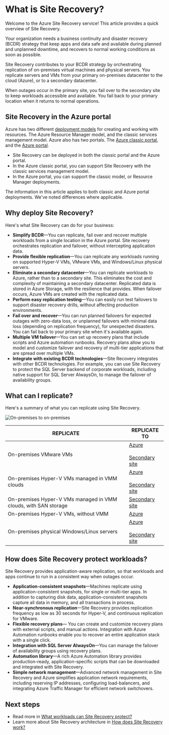 <properties
	pageTitle="What is Site Recovery? | Microsoft Azure"
	description="Provides an overview of the Azure Site Recovery service, and summarizes deployment scenarios."
	services="site-recovery"
	documentationCenter=""
	authors="rayne-wiselman"
	manager="cfreeman"
	editor=""/>

<tags
	ms.service="site-recovery"
	ms.devlang="na"
	ms.topic="get-started-article"
	ms.tgt_pltfrm="na"
	ms.workload="storage-backup-recovery"
	ms.date="10/30/2016"
	ms.author="raynew"/>

#  What is Site Recovery?

Welcome to the Azure Site Recovery service! This article provides a quick overview of Site Recovery.

Your organization needs a business continuity and disaster recovery (BCDR) strategy that keep apps and data safe and available during planned and unplanned downtime, and recovers to normal working conditions as soon as possible.

Site Recovery contributes to your BCDR strategy by orchestrating replication of on-premises virtual machines and physical servers. You replicate servers and VMs from your primary on-premises datacenter to the cloud (Azure), or to a secondary datacenter.

When outages occur in the primary site, you fail over to the secondary site to keep  workloads accessible and available. You fail back to your primary location when it returns to normal operations.

## Site Recovery in the Azure portal

Azure has two different [deployment models](../resource-manager-deployment-model.md) for creating and working with resources. The Azure Resource Manager model, and the classic services management model. Azure also has two portals. The [Azure classic portal](https://manage.windowsazure.com/), and the [Azure portal](https://portal.azure.com).

- Site Recovery can be deployed in both the classic portal and the Azure portal.
- In the Azure classic portal, you can support Site Recovery with the classic services management model.
- In the Azure portal, you can support the classic model, or Resource Manager deployments.

The information in this article applies to both classic and Azure portal deployments. We've noted differences where applicable.


## Why deploy Site Recovery?

Here's what Site Recovery can do for your business:

- **Simplify BCDR**—You can replicate, fail over and recover multiple workloads from a single location in the Azure portal. Site recovery orchestrates replication and failover, without intercepting application data.
- **Provide flexible replication**—You can replicate any workloads running on supported Hyper-V VMs, VMware VMs, and Windows/Linux physical servers.
- **Eliminate a secondary datacenter**—You can replicate workloads to Azure, rather than to a secondary site. This eliminates the cost and complexity of maintaining a secondary datacenter. Replicated data is stored in Azure Storage, with the resilience that provides. When failover occurs, Azure VMs are created with the replicated data.
- **Perform easy replication testing**—You can easily run test failovers to support disaster recovery drills, without affecting production environments.
- **Fail over and recover**—You can run planned failovers for expected outages with zero-data loss, or unplanned failovers with minimal data loss (depending on replication frequency), for unexpected disasters. You can fail back to your primary site when it's available again.
- **Multiple VM failover**—You can set up recovery plans that include scripts and Azure automation runbooks. Recovery plans allow you to model and customize failover and recovery of multi-tier applications that are spread over multiple VMs.
- **Integrate with existing BCDR technologies**—Site Recovery integrates with other BCDR technologies. For example, you can use Site Recovery to protect the SQL Server backend of corporate workloads, including native support for SQL Server AlwaysOn, to manage the failover of availability groups.

## What can I replicate?

Here's a summary of what you can replicate using Site Recovery.

![On-premises to on-premises](./media/site-recovery-overview/asr-overview-graphic.png)

**REPLICATE** | **REPLICATE TO**
---|---
On-premises VMware VMs | [Azure](site-recovery-vmware-to-azure-classic.md)<br/><br/> [Secondary site](site-recovery-vmware-to-vmware.md)
On-premises Hyper-V VMs managed in VMM clouds  | [Azure](site-recovery-vmm-to-azure.md)<br/><br/> [Secondary site](site-recovery-vmm-to-vmm.md)
On-premises Hyper-V VMs managed in VMM clouds, with SAN storage|  [Secondary site](site-recovery-vmm-san.md)
On-premises Hyper-V VMs, without VMM | [Azure](site-recovery-hyper-v-site-to-azure.md)
On-premises physical Windows/Linux servers | [Azure](site-recovery-vmware-to-azure-classic.md)<br/><br/> [Secondary site](site-recovery-vmware-to-vmware.md)


## How does Site Recovery protect workloads?

Site Recovery provides application-aware replication, so that workloads and apps continue to run in a consistent way when outages occur.

- **Application-consistent snapshots**—Machines replicate using application-consistent snapshots, for single or multi-tier apps. In addition to capturing disk data, application-consistent snapshots capture all data in memory, and all transactions in process.
- **Near-synchronous replication**—Site Recovery provides replication frequency as low as 30 seconds for Hyper-V, and continuous replication for VMware.
- **Flexible recovery plans**— You can create and customize recovery plans with external scripts, and manual actions. Integration with Azure Automation runbooks enable you to recover an entire application stack with a single click.
- **Integration with SQL Server AlwaysOn**—You can manage the failover of availability groups using recovery plans.
- **Automation library**—A rich Azure Automation library provides production-ready, application-specific scripts that can be downloaded and integrated with Site Recovery.
- **Simple network management**—Advanced network management in Site Recovery and Azure simplifies application network requirements, including reserving IP addresses, configuring load-balancers, and integrating Azure Traffic Manager for efficient network switchovers.


## Next steps

- Read more in [What workloads can Site Recovery protect?](site-recovery-workload.md)
- Learn more about Site Recovery architecture in [How does Site Recovery work?](site-recovery-components.md)
